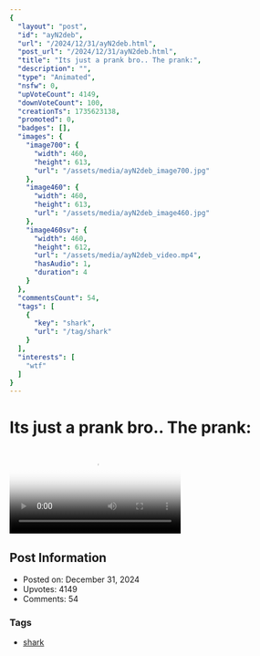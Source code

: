 ```yaml
---
{
  "layout": "post",
  "id": "ayN2deb",
  "url": "/2024/12/31/ayN2deb.html",
  "post_url": "/2024/12/31/ayN2deb.html",
  "title": "Its just a prank bro.. The prank:",
  "description": "",
  "type": "Animated",
  "nsfw": 0,
  "upVoteCount": 4149,
  "downVoteCount": 100,
  "creationTs": 1735623138,
  "promoted": 0,
  "badges": [],
  "images": {
    "image700": {
      "width": 460,
      "height": 613,
      "url": "/assets/media/ayN2deb_image700.jpg"
    },
    "image460": {
      "width": 460,
      "height": 613,
      "url": "/assets/media/ayN2deb_image460.jpg"
    },
    "image460sv": {
      "width": 460,
      "height": 612,
      "url": "/assets/media/ayN2deb_video.mp4",
      "hasAudio": 1,
      "duration": 4
    }
  },
  "commentsCount": 54,
  "tags": [
    {
      "key": "shark",
      "url": "/tag/shark"
    }
  ],
  "interests": [
    "wtf"
  ]
}
---
```


# Its just a prank bro.. The prank:

<video controls playsinline loop poster="/assets/media/ayN2deb_image460.jpg">
  <source src="/assets/media/ayN2deb_video.mp4" type="video/mp4">
  Your browser does not support the video tag.
</video>

## Post Information

- Posted on: December 31, 2024
- Upvotes: 4149
- Comments: 54

### Tags

- [shark](/tag/shark)

